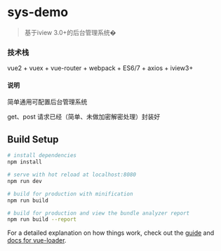 # sys-demo

> 基于iview 3.0+的后台管理系统�

### 技术栈

vue2 + vuex + vue-router + webpack + ES6/7 + axios + iview3+

####  说明

简单通用可配置后台管理系统

get、post 请求已经（简单、未做加密解密处理）封装好

## Build Setup

``` bash
# install dependencies
npm install

# serve with hot reload at localhost:8080
npm run dev

# build for production with minification
npm run build

# build for production and view the bundle analyzer report
npm run build --report
```

For a detailed explanation on how things work, check out the [guide](http://vuejs-templates.github.io/webpack/) and [docs for vue-loader](http://vuejs.github.io/vue-loader).


